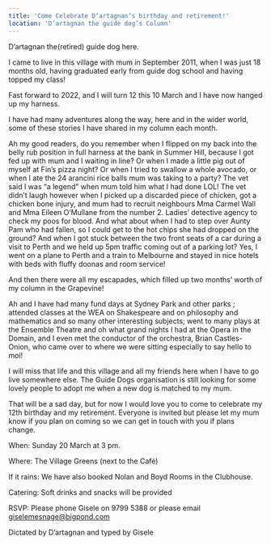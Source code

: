 ```yaml
---
title: 'Come Celebrate D’artagnan’s birthday and retirement!'
location: 'D’artagnan the guide dog’s Column'
---
```

D’artagnan the(retired) guide dog here.

I came to live in this village with mum in September 2011, when I was just 18 months old, having graduated early from guide dog school and having topped my class!

Fast forward to 2022, and I will turn 12 this 10 March and I have now hanged up my harness.

I have had many adventures along the way, here and in the wider world, some of these stories I have shared in my column each month.

Ah my good readers, do you remember when I flipped on my back into the belly rub position in full harness at the bank in Summer Hill, because I got fed up with mum and I waiting in line? Or when I made a little pig out of myself at Fin’s pizza night? Or when I tried to swallow a whole avocado, or when I ate the 24 arancini rice balls mum was taking to a party? The vet said I was “a legend” when mum told him what I had done LOL! The vet didn’t laugh however when I picked up a discarded piece of chicken, got a chicken bone injury, and mum had to recruit neighbours Mma Carmel Wall and Mma Eileen O’Mullane from the number 2. Ladies’ detective agency to check my poos for blood. And what about when I had to step over Aunty Pam who had fallen, so I could get to the hot chips she had dropped on the ground? And when I got stuck between the two front seats of a car during a visit to Perth and we held up 5pm traffic coming out of a parking lot? Yes, I went on a plane to Perth and a train to Melbourne and stayed in nice hotels with beds with fluffy doonas and room service!

And then there were all my escapades, which filled up two months’ worth of my column in the Grapevine!

Ah and I have had many fund days at Sydney Park and other parks ; attended classes at the WEA on Shakespeare and on philosophy and mathematics and so many other interesting subjects; went to many plays at the Ensemble Theatre and oh what grand nights I had at the Opera in the Domain, and I even met the conductor of the orchestra, Brian Castles-Onion, who came over to where we were sitting especially to say hello to moi!

I will miss that life and this village and all my friends here when I have to go live somewhere else. The Guide Dogs organisation is still looking for some lovely people to adopt me when a new dog is matched to my mum.

That will be a sad day, but for now I would love you to come to celebrate my 12th birthday and my retirement. Everyone is invited but please let my mum know if you plan on coming so we can get in touch with you if plans change.

When: Sunday 20 March at 3 pm.

Where: The Village Greens (next to the Café)

If it rains: We have also booked Nolan and Boyd Rooms in the Clubhouse.

Catering: Soft drinks and snacks will be provided

RSVP: Please phone Gisele on 9799 5388 or please email giselemesnage@bigpond.com

Dictated by D’artagnan and typed by Gisele